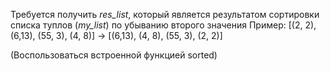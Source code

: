 Требуется получить *res_list*, который является результатом сортировки списка 
туплов (*my_list*) по убыванию второго значения
Пример: [(2, 2), (6,13), (55, 3), (4, 8)] -> [(6,13), (4, 8), (55, 3), (2, 2)]

(Воспользоваться встроенной функцией sorted)
